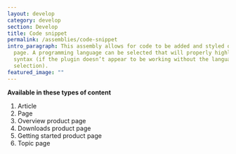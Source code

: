 ```yaml
---
layout: develop
category: develop
section: Develop
title: Code snippet
permalink: /assemblies/code-snippet
intro_paragraph: This assembly allows for code to be added and styled on the
  page. A programming language can be selected that will properly highlight the
  syntax (if the plugin doesn’t appear to be working without the language
  selection).
featured_image: ""
---
```

**Available in these types of content**

1. Article
2. Page
3. Overview product page
4. Downloads product page
5. Getting started product page
6. Topic page